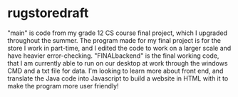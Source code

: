 # rugstoredraft
"main" is code from my grade 12 CS course final project, which I upgraded throughout the summer.
The program made for my final project is for the store I work in part-time, and I edited the code to work on a larger scale and have heavier error-checking.
"FINALbackend" is the final working code, that I am currently able to run on our desktop at work through the windows CMD and a txt file for data.
I'm looking to learn more about front end, and translate the Java code into Javascript to build a website in HTML with it to make the program more user friendly!

